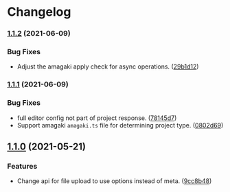 # Changelog

### [1.1.2](https://www.github.com/blinkk/live-edit-connector/compare/v1.1.1...v1.1.2) (2021-06-09)


### Bug Fixes

* Adjust the amagaki apply check for async operations. ([29b1d12](https://www.github.com/blinkk/live-edit-connector/commit/29b1d120c03a30ed454ac996b691b540fa9e2926))

### [1.1.1](https://www.github.com/blinkk/live-edit-connector/compare/v1.1.0...v1.1.1) (2021-06-09)


### Bug Fixes

* full editor config not part of project response. ([78145d7](https://www.github.com/blinkk/live-edit-connector/commit/78145d738eda94dc098a9606078801df34d787cc))
* Support amagaki `amagaki.ts` file for determining project type. ([0802d69](https://www.github.com/blinkk/live-edit-connector/commit/0802d6904767b84ee366a8a8bd30747b6e803cc3))

## [1.1.0](https://www.github.com/blinkk/live-edit-connector/compare/v1.0.12...v1.1.0) (2021-05-21)


### Features

* Change api for file upload to use options instead of meta. ([9cc8b48](https://www.github.com/blinkk/live-edit-connector/commit/9cc8b48dcea003999315b7308b7d2e00c45fb219))

